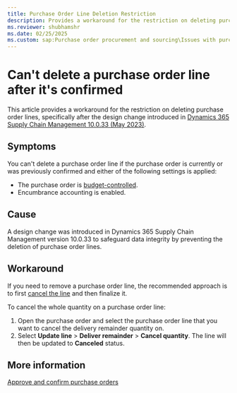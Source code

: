 ```yaml
---
title: Purchase Order Line Deletion Restriction
description: Provides a workaround for the restriction on deleting purchase order lines under certain conditions in Dynamics 365 Supply Chain Management.
ms.reviewer: shubhamshr
ms.date: 02/25/2025
ms.custom: sap:Purchase order procurement and sourcing\Issues with purchase orderss
---
```

# Can't delete a purchase order line after it's confirmed

This article provides a workaround for the restriction on deleting purchase order lines, specifically after the design change introduced in [Dynamics 365 Supply Chain Management 10.0.33 (May 2023)](/dynamics365/supply-chain/get-started/whats-new-scm-10-0-33).

## Symptoms

You can't delete a purchase order line if the purchase order is currently or was previously confirmed and either of the following settings is applied:

- The purchase order is [budget-controlled](/dynamics365/supply-chain/procurement/tasks/create-purchase-order-governed-by-budget).
- Encumbrance accounting is enabled.

## Cause

A design change was introduced in Dynamics 365 Supply Chain Management version 10.0.33 to safeguard data integrity by preventing the deletion of purchase order lines.

## Workaround

If you need to remove a purchase order line, the recommended approach is to first [cancel the line](/dynamics365/supply-chain/procurement/purchase-order-approval-confirmation#canceling-purchase-orders) and then finalize it.

To cancel the whole quantity on a purchase order line:

1. Open the purchase order and select the purchase order line that you want to cancel the delivery remainder quantity on.
1. Select **Update line** > **Deliver remainder** > **Cancel quantity**. The line will then be updated to **Canceled** status.

## More information

[Approve and confirm purchase orders](/dynamics365/supply-chain/procurement/purchase-order-approval-confirmation)
